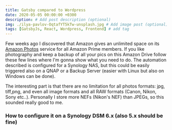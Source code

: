 ```yaml
---
title: Gatsby compared to Wordpress
date: 2020-05-05 00:00:00 +0300
description: # Add post description (optional)
img: ./ilya-pavlov-OqtafYT5kTw-unsplash.jpg # Add image post (optional)
tags: [GatsbyJs, React, Wordpress, Frontend] # add tag
---
```


Few weeks ago I discovered that Amazon gives an unlimited space on its [Amazon Photos] service for all Amazon Prime members. If you like photography and keep a backup of all your pics on this Amazon Drive follow these few lines where I'm gonna show what you need to do. The automation described is configured for a Synology NAS, but this could be easily triggered also on a QNAP or a Backup Server (easier with Linux but also on Windows can be done).

The interesting part is that there are no limitation for all photos formats: jpg, tiff,png, and even all image formats and all RAW formats (Canon, Nikon, Sony etc..). Personally I store more NEFs (Nikon's NEF) than JPEGs, so this sounded really good to me.

### How to configure it on a Synology DSM 6.x (also 5.x should be fine)


[Amazon Photos]: https://www.amazon.it/b?_encoding=UTF8&%2AVersion%2A=1&%2Aentries%2A=0&node=12935593031
